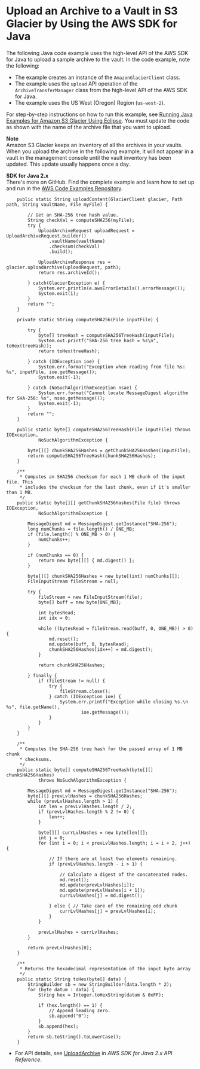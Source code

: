 # Upload an Archive to a Vault in S3 Glacier by Using the AWS SDK for Java<a name="getting-started-upload-archive-java"></a>

The following Java code example uses the high\-level API of the AWS SDK for Java to upload a sample archive to the vault\. In the code example, note the following: 
+ The example creates an instance of the `AmazonGlacierClient` class\. 
+ The example uses the `upload` API operation of the `ArchiveTransferManager` class from the high\-level API of the AWS SDK for Java\. 
+ The example uses the US West \(Oregon\) Region \(`us-west-2`\)\.

For step\-by\-step instructions on how to run this example, see [Running Java Examples for Amazon S3 Glacier Using Eclipse](using-aws-sdk-for-java.md#setting-up-and-testing-sdk-java)\. You must update the code as shown with the name of the archive file that you want to upload\.

**Note**  
Amazon S3 Glacier keeps an inventory of all the archives in your vaults\. When you upload the archive in the following example, it will not appear in a vault in the management console until the vault inventory has been updated\. This update usually happens once a day\. 

**SDK for Java 2\.x**  
 There's more on GitHub\. Find the complete example and learn how to set up and run in the [AWS Code Examples Repository](https://github.com/awsdocs/aws-doc-sdk-examples/tree/main/javav2/example_code/glacier#readme)\. 
  

```
    public static String uploadContent(GlacierClient glacier, Path path, String vaultName, File myFile) {

        // Get an SHA-256 tree hash value.
        String checkVal = computeSHA256(myFile);
        try {
            UploadArchiveRequest uploadRequest = UploadArchiveRequest.builder()
                .vaultName(vaultName)
                .checksum(checkVal)
                .build();

            UploadArchiveResponse res = glacier.uploadArchive(uploadRequest, path);
            return res.archiveId();

        } catch(GlacierException e) {
            System.err.println(e.awsErrorDetails().errorMessage());
            System.exit(1);
        }
        return "";
    }

    private static String computeSHA256(File inputFile) {

        try {
            byte[] treeHash = computeSHA256TreeHash(inputFile);
            System.out.printf("SHA-256 tree hash = %s\n", toHex(treeHash));
            return toHex(treeHash);

        } catch (IOException ioe) {
            System.err.format("Exception when reading from file %s: %s", inputFile, ioe.getMessage());
            System.exit(-1);

        } catch (NoSuchAlgorithmException nsae) {
            System.err.format("Cannot locate MessageDigest algorithm for SHA-256: %s", nsae.getMessage());
            System.exit(-1);
        }
        return "";
    }

    public static byte[] computeSHA256TreeHash(File inputFile) throws IOException,
            NoSuchAlgorithmException {

        byte[][] chunkSHA256Hashes = getChunkSHA256Hashes(inputFile);
        return computeSHA256TreeHash(chunkSHA256Hashes);
    }

    /**
     * Computes an SHA256 checksum for each 1 MB chunk of the input file. This
     * includes the checksum for the last chunk, even if it's smaller than 1 MB.
     */
    public static byte[][] getChunkSHA256Hashes(File file) throws IOException,
            NoSuchAlgorithmException {

        MessageDigest md = MessageDigest.getInstance("SHA-256");
        long numChunks = file.length() / ONE_MB;
        if (file.length() % ONE_MB > 0) {
            numChunks++;
        }

        if (numChunks == 0) {
            return new byte[][] { md.digest() };
        }

        byte[][] chunkSHA256Hashes = new byte[(int) numChunks][];
        FileInputStream fileStream = null;

        try {
            fileStream = new FileInputStream(file);
            byte[] buff = new byte[ONE_MB];

            int bytesRead;
            int idx = 0;

            while ((bytesRead = fileStream.read(buff, 0, ONE_MB)) > 0) {
                md.reset();
                md.update(buff, 0, bytesRead);
                chunkSHA256Hashes[idx++] = md.digest();
            }

            return chunkSHA256Hashes;

        } finally {
            if (fileStream != null) {
                try {
                    fileStream.close();
                } catch (IOException ioe) {
                    System.err.printf("Exception while closing %s.\n %s", file.getName(),
                            ioe.getMessage());
                }
            }
        }
    }

    /**
     * Computes the SHA-256 tree hash for the passed array of 1 MB chunk
     * checksums.
     */
    public static byte[] computeSHA256TreeHash(byte[][] chunkSHA256Hashes)
            throws NoSuchAlgorithmException {

        MessageDigest md = MessageDigest.getInstance("SHA-256");
        byte[][] prevLvlHashes = chunkSHA256Hashes;
        while (prevLvlHashes.length > 1) {
            int len = prevLvlHashes.length / 2;
            if (prevLvlHashes.length % 2 != 0) {
                len++;
            }

            byte[][] currLvlHashes = new byte[len][];
            int j = 0;
            for (int i = 0; i < prevLvlHashes.length; i = i + 2, j++) {

                // If there are at least two elements remaining.
                if (prevLvlHashes.length - i > 1) {

                    // Calculate a digest of the concatenated nodes.
                    md.reset();
                    md.update(prevLvlHashes[i]);
                    md.update(prevLvlHashes[i + 1]);
                    currLvlHashes[j] = md.digest();

                } else { // Take care of the remaining odd chunk
                    currLvlHashes[j] = prevLvlHashes[i];
                }
            }

            prevLvlHashes = currLvlHashes;
        }

        return prevLvlHashes[0];
    }

    /**
     * Returns the hexadecimal representation of the input byte array
     */
    public static String toHex(byte[] data) {
        StringBuilder sb = new StringBuilder(data.length * 2);
        for (byte datum : data) {
            String hex = Integer.toHexString(datum & 0xFF);

            if (hex.length() == 1) {
                // Append leading zero.
                sb.append("0");
            }
            sb.append(hex);
        }
        return sb.toString().toLowerCase();
    }
```
+  For API details, see [UploadArchive](https://docs.aws.amazon.com/goto/SdkForJavaV2/glacier-2012-06-01/UploadArchive) in *AWS SDK for Java 2\.x API Reference*\. 